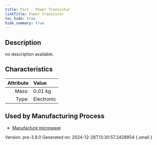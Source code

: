 ```yaml
---
title: Part - Power Transistor
linkTitle: Power Transistor
toc_hide: true
hide_summary: true
---
```


## Description
no description available.

## Characteristics

| Attribute      | Value |
|--------:|:------|
|Mass:|0.01 kg|
|Type:|Electronic|


## Used by Manufacturing Process

- [Manufacture microwave](/docs/definitions/process/manufacture-microwave)


Version: pre-3.9.0 Generated on: 2024-12-28T13:30:57.2428854
{.small }

